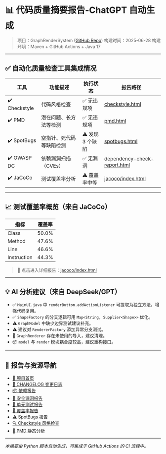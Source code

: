 # 📊 代码质量摘要报告-ChatGPT 自动生成

> 项目：GraphRenderSystem ([GitHub Repo](https://github.com/yinglichina8848/GraphRenderRestructured))
> 构建时间：2025-06-28
> 构建环境：Maven + GitHub Actions + Java 17

---

## ✅ 自动化质量检查工具集成情况

| 工具            | 功能描述         | 执行状态        | 报告路径                                                         |
| ------------- | ------------ | ----------- |--------------------------------------------------------------|
| ✔️ Checkstyle | 代码风格检查       | ✅ 无违规项      | [checkstyle.html](../checkstyle.html)                   |
| ✔️ PMD        | 潜在问题、长方法等检测  | ✅ 无违规项      | [pmd.html](../pmd.html)                                         |
| ✔️ SpotBugs   | 空指针、死代码等缺陷检测 | ⚠️ 发现 3 个缺陷 | [spotbugs.html](../spotbugs.html)                               |
| ✔️ OWASP DC   | 依赖漏洞扫描（CVEs） | ✅ 无漏洞       | [dependency-check-report.html](../dependency-check-report.html) |
| ✔️ JaCoCo     | 测试覆盖率分析      | ⚠️ 覆盖率中等    | [jacoco/index.html](../jacoco/index.html)                       |

---

## 📈 测试覆盖率概览（来自 JaCoCo）

| 指标          | 覆盖率   |
| ----------- | ----- |
| Class       | 50.0% |
| Method      | 47.6% |
| Line        | 46.6% |
| Instruction | 44.3% |

> 📌 点击进入详细报告：[jacoco/index.html](../jacoco/index.html)

---

## 💡 AI 分析建议（来自 DeepSeek/GPT）

* ✅ `MainUI.java` 中 `renderButton.addActionListener` 可提取为独立方法，增强代码复用。
* ✅ `ShapeFactory` 的分支逻辑可用 `Map<String, Supplier<Shape>>` 优化。
* ⚠️ `GraphModel` 中缺少边界测试建议补充。
* ⚠️ 建议对 `RendererFactory` 添加异常分支测试。
* 🧼 `GraphRenderer` 存在未使用的导入，建议清理。
* 📦 `model` 与 `render` 模块耦合度较高，建议重构接口。

---

## 📎 报告与资源导航

* [📘 项目首页](../index.html)
* [📄 CHANGELOG 变更日志](CHANGELOG.html)
* [📦 依赖报告](../project-info.html)
* [🔐 安全漏洞报告](../dependency-check-report.html)
* [🧪 单元测试报告](../surefire-report.html)
* [🎯 覆盖率报告](../jacoco/index.html)
* [⚠️ SpotBugs 报告](../spotbugs.html)
* [🔍 Checkstyle 风格检查](../checkstyle.html)
* [📏 PMD 静态分析](../pmd.html)

---

*本摘要由 Python 脚本自动生成，可集成于 GitHub Actions 的 CI 流程中。*
